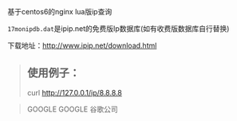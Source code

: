 
基于centos6的nginx lua版ip查询

`17monipdb.dat`是ipip.net的免费版Ip数据库(如有收费版数据库自行替换)

下载地址：http://www.ipip.net/download.html

> ## 使用例子：
> curl http://127.0.0.1/ip/8.8.8.8

> GOOGLE	GOOGLE			谷歌公司